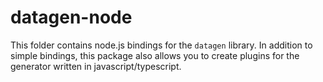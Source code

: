 # datagen-node

This folder contains node.js bindings for the `datagen` library.
In addition to simple bindings, this package also allows you
to create plugins for the generator written in javascript/typescript.
